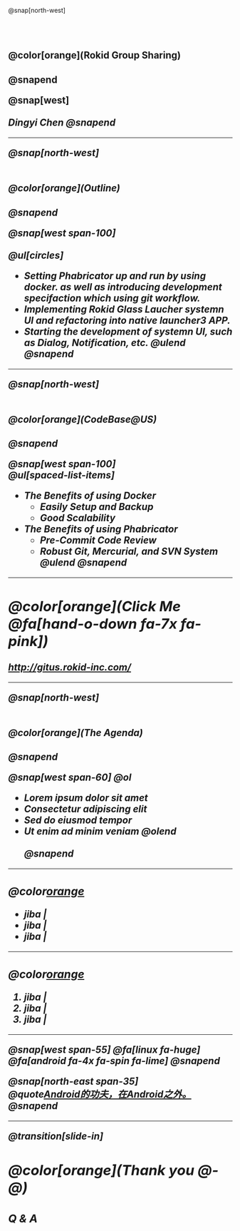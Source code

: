 @snap[north-west]
<br><br><br><br>
<h2>@color[orange](Rokid Group Sharing)<h2>
@snapend

@snap[west]
<br><br>
<i>Dingyi Chen<i>
@snapend

---

@snap[north-west]
<br><br>
<h4>@color[orange](Outline)<h4>
@snapend

@snap[west span-100]
<br><br>
@ul[circles]
- Setting Phabricator up and run by using docker. as well as introducing development specifaction which using git workflow. 
- Implementing Rokid Glass Laucher systemn UI and refactoring into native launcher3 APP.
- Starting the development of systemn UI, such as <i>Dialog<i>, <i>Notification<i>, etc. 
@ulend
@snapend
  
---

@snap[north-west]
<br><br>
<h4>@color[orange](CodeBase@US)<h4>
@snapend

@snap[west span-100]
<br>
@ul[spaced-list-items]
- The Benefits of using Docker
  + Easily Setup and Backup
  + Good Scalability
- The Benefits of using Phabricator
  + Pre-Commit *Code Review*
  + Robust **Git**, Mercurial, and SVN System
@ulend
@snapend

---

## @color[orange](Click Me @fa[hand-o-down fa-7x fa-pink])

http://gitus.rokid-inc.com/

---

@snap[north-west]
<br><br>
<h4>@color[orange](The Agenda)<h4>
@snapend

@snap[west span-60]
@ol[](false)
- Lorem ipsum dolor sit amet
- Consectetur adipiscing elit
- Sed do eiusmod tempor
- Ut enim ad minim veniam
@olend
<br><br>
@snapend

---

### @color[orange](juejue)

- jiba |
- jiba |
- jiba |

---

### @color[orange](fuck)

1. jiba | 
1. jiba |
1. jiba |

---

@snap[west span-55]
@fa[linux fa-huge]
@fa[android fa-4x fa-spin fa-lime]
@snapend

@snap[north-east span-35]
<br>
@quote[Android的功夫，在Android之外。](知乎答主)
@snapend

---
@transition[slide-in]

## @color[orange](Thank you @-@)

### Q & A

